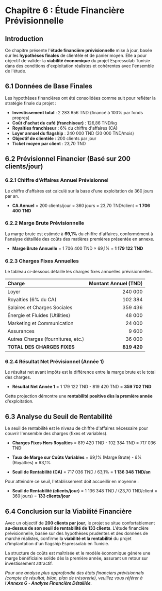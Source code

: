 # Chapitre 6 : Étude Financière Prévisionnelle

## Introduction

Ce chapitre présente l'**étude financière prévisionnelle** mise à jour, basée sur les **hypothèses finales** de clientèle et de panier moyen. Elle a pour objectif de valider la **viabilité économique** du projet Espressolab Tunisie dans des conditions d'exploitation réalistes et cohérentes avec l'ensemble de l'étude.

## 6.1 Données de Base Finales

Les hypothèses financières ont été consolidées comme suit pour refléter la stratégie finale du projet :

- **Investissement total** : 2 283 656 TND (financé à 100% par fonds propres)
- **Coût d'achat du café (franchiseur)** : 126,86 TND/kg
- **Royalties franchiseur** : 6% du chiffre d'affaires (CA)
- **Loyer annuel du flagship** : 240 000 TND (20 000 TND/mois)
- **Objectif de clientèle** : 200 clients par jour
- **Ticket moyen par client** : 23,70 TND

## 6.2 Prévisionnel Financier (Basé sur 200 clients/jour)

### 6.2.1 Chiffre d'Affaires Annuel Prévisionnel

Le chiffre d'affaires est calculé sur la base d'une exploitation de 360 jours par an.

- **CA Annuel** = 200 clients/jour × 360 jours × 23,70 TND/client = **1 706 400 TND**

### 6.2.2 Marge Brute Prévisionnelle

La marge brute est estimée à **69,1%** du chiffre d'affaires, conformément à l'analyse détaillée des coûts des matières premières présentée en annexe.

- **Marge Brute Annuelle** = 1 706 400 TND × 69,1% = **1 179 122 TND**

### 6.2.3 Charges Fixes Annuelles

Le tableau ci-dessous détaille les charges fixes annuelles prévisionnelles.

| Charge | Montant Annuel (TND) |
|:---|---:|
| Loyer | 240 000 |
| Royalties (6% du CA) | 102 384 |
| Salaires et Charges Sociales | 359 436 |
| Énergie et Fluides (Utilities) | 48 000 |
| Marketing et Communication | 24 000 |
| Assurances | 9 600 |
| Autres Charges (fournitures, etc.) | 36 000 |
| **TOTAL DES CHARGES FIXES** | **819 420** |

### 6.2.4 Résultat Net Prévisionnel (Année 1)

Le résultat net avant impôts est la différence entre la marge brute et le total des charges.

- **Résultat Net Année 1** = 1 179 122 TND - 819 420 TND = **359 702 TND**

Cette projection démontre une **rentabilité positive dès la première année** d'exploitation.

## 6.3 Analyse du Seuil de Rentabilité

Le seuil de rentabilité est le niveau de chiffre d'affaires nécessaire pour couvrir l'ensemble des charges (fixes et variables).

- **Charges Fixes Hors Royalties** = 819 420 TND - 102 384 TND = 717 036 TND
- **Taux de Marge sur Coûts Variables** = 69,1% (Marge Brute) - 6% (Royalties) = 63,1%

- **Seuil de Rentabilité (CA)** = 717 036 TND / 63,1% = **1 136 348 TND/an**

Pour atteindre ce seuil, l'établissement doit accueillir en moyenne :

- **Seuil de Rentabilité (clients/jour)** = 1 136 348 TND / (23,70 TND/client × 360 jours) = **133 clients/jour**

## 6.4 Conclusion sur la Viabilité Financière

Avec un objectif de **200 clients par jour**, le projet se situe confortablement **au-dessus de son seuil de rentabilité de 133 clients**. L'étude financière prévisionnelle, basée sur des hypothèses prudentes et des données de marché réalistes, confirme la **viabilité et la rentabilité** du projet d'implantation d'un flagship Espressolab en Tunisie.

La structure de coûts est maîtrisée et le modèle économique génère une marge bénéficiaire solide dès la première année, assurant un retour sur investissement attractif.

*Pour une analyse plus approfondie des états financiers prévisionnels (compte de résultat, bilan, plan de trésorerie), veuillez vous référer à l'**Annexe G - Analyse Financière Détaillée**.*
